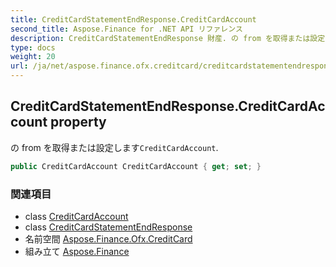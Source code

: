 ```yaml
---
title: CreditCardStatementEndResponse.CreditCardAccount
second_title: Aspose.Finance for .NET API リファレンス
description: CreditCardStatementEndResponse 財産. の from を取得または設定しますCreditCardAccount.
type: docs
weight: 20
url: /ja/net/aspose.finance.ofx.creditcard/creditcardstatementendresponse/creditcardaccount/
---
```

## CreditCardStatementEndResponse.CreditCardAccount property

の from を取得または設定します`CreditCardAccount`.

```csharp
public CreditCardAccount CreditCardAccount { get; set; }
```

### 関連項目

* class [CreditCardAccount](../../../aspose.finance.ofx/creditcardaccount/)
* class [CreditCardStatementEndResponse](../)
* 名前空間 [Aspose.Finance.Ofx.CreditCard](../../creditcardstatementendresponse/)
* 組み立て [Aspose.Finance](../../../)


